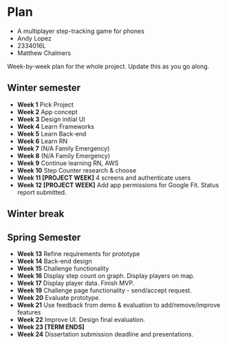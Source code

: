 # Plan

* A multiplayer step-tracking game for phones
* Andy Lopez
* 2334016L
* Matthew Chalmers 

Week-by-week plan for the whole project. Update this as you go along.

## Winter semester

* **Week 1** Pick Project
* **Week 2** App concept
* **Week 3** Design initial UI
* **Week 4** Learn Frameworks
* **Week 5** Learn Back-end
* **Week 6** Learn RN
* **Week 7** (N/A Family Emergency) 
* **Week 8** (N/A Family Emergency) 
* **Week 9** Continue learning RN, AWS
* **Week 10** Step Counter research & choose
* **Week 11 [PROJECT WEEK]** 4 screens and authenticate users
* **Week 12 [PROJECT WEEK]** Add app permissions for Google Fit. Status report submitted.

## Winter break

## Spring Semester

* **Week 13** Refine requirements for prototype
* **Week 14** Back-end design 
* **Week 15** Challenge functionality
* **Week 16** Display step count on graph. Display players on map. 
* **Week 17** Display player data. Finish MVP. 
* **Week 19** Challenge page functionality - send/accept request. 
* **Week 20** Evaluate prototype. 
* **Week 21** Use feedback from demo & evaluation to add/remove/improve features
* **Week 22** Improve UI. Design final evaluation.
* **Week 23 [TERM ENDS]**
* **Week 24** Dissertation submission deadline and presentations.

